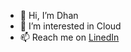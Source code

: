 - 👋 Hi, I’m Dhan
- 👀 I’m interested in Cloud
- 📫 Reach me on [LinedIn](https://www.linkedin.com/in/dhan-v-sagar/) 

<!---
dhanvsagar/dhanvsagar is a ✨ special ✨ repository because its `README.md` (this file) appears on your GitHub profile.
You can click the Preview link to take a look at your changes.
--->
